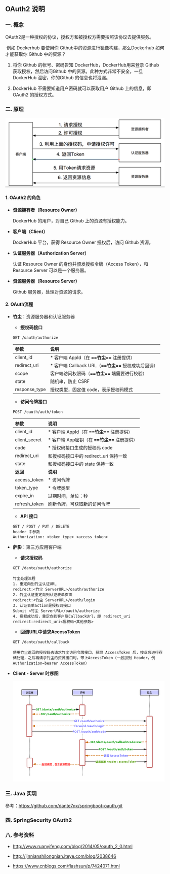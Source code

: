 ## OAuth2 说明

### 一. 概念

​	OAuth2是一种授权的协议，授权方和被授权方需要按照该协议去提供服务。

​	例如 Dockerhub 要使用你 Github中的资源进行镜像构建，那么Dockerhub 如何才能获取你 Github 中的资源？

1. 将你 Github 的帐号、密码告知 DockerHub，DockerHub用来登录 Github 获取授权，然后访问Github 中的资源。此种方式非常不安全，一旦 DockerHub 泄密，你的Github 的信息也将泄漏。

2. DockerHub 不需要知道用户密码就可以获取用户 Github 上的信息，即 OAuth2 的授权方式。 

### 二. 原理

![OAuth2流程](./OAuth/OAuth2流程.png)

#### 1. **OAuth2 的角色**

- **资源拥有者（Resource Owner）**

  DockerHub 的用户，对自己 Github 上的资源有授权能力。

- **客户端（Client）**

  DockerHub 平台，获得 Resource Owner 授权后，访问 Github 资源。

- **认证服务器（Authorization Server）**

  认证 Resource Owner 的身份并颁发授权令牌（Access Token），和 Resource Server 可以是一个服务器。

- **资源服务器（Resource Server）**

  Github 服务器，处理对资源的请求。

#### 2. OAuth流程

- **竹尘**：资源服务器和认证服务器

  - **授权码接口**

  ```http
  GET /oauth/authorize
  ```

  | 参数          | 说明                                                 |
  | ------------- | ---------------------------------------------------- |
  | client_id     | * 客户端 AppId（在 **==竹尘==** 注册提供）           |
  | redirect_uri  | * 客户端 Callback URL（**==竹尘==** 授权成功后回调） |
  | scope         | 客户端访问权限码（**==竹尘==** 端需要进行校验）      |
  | state         | 随机串，防止 CSRF                                    |
  | response_type | 授权类型，固定值  code，表示授权码模式               |

  - **访问令牌接口**

  ```http
  POST /oauth/auth/token
  ```

  | 参数          | 说明                                         |
  | ------------- | -------------------------------------------- |
  | client_id     | * 客户端 AppId（在 **==竹尘==** 注册提供）   |
  | client_secret | * 客户端 App密钥（在 **==竹尘==** 注册提供） |
  | code          | * 授权码接口生成的授权码 code                |
  | redirect_uri  | 和授权码接口中的 redirect_uri 保持一致       |
  | state         | 和授权码接口中的 state 保持一致              |
  | **返回**      | **说明**                                     |
  | access_token  | * 访问令牌                                   |
  | token_type    | * 令牌类型                                   |
  | expire_in     | 过期时间，单位：秒                           |
  | refresh_token | 刷新令牌，可获取新的访问令牌                 |

  - **API 接口**

  ```properties
  GET / POST / PUT / DELETE
  header 中参数
  Authorization: <token_type> <access_token>
  ```

- **萨影**：第三方应用客户端

  - **请求授权码**

  ```http
  GET /dante/oauth/authorize
  
  竹尘处理流程
  1. 重定向到竹尘认证URL
  redirect:<竹尘 ServerURL>/oauth/authorize
  2. 竹尘认证重定向到认证表单页面
  redirect:<竹尘 ServerURL>/oauth/login
  3. 认证表单action是授权码接口
  Submit <竹尘 ServerURL>/oauth/authorize
  4. 授权成功后，重定向到客户端CallbackUrl，即 redirect_uri
  redirect:redirect_uri<授权码+其他参数>
  ```

  - **回调URL中请求AccessToken**

  ```http
  GET /dante/oauth/callback
  
  使用竹尘返回的授权码去请求竹尘访问令牌接口，获取 AccessToken 后，按业务进行存储处理，之后再请求竹尘的资源接口时，带上AccessToken（一般加到 Header，例 Authorization=bearer AccessToken）
  ```

- **Client - Server 时序图**

  ![OAuth交互图](./OAuth/OAuth交互图.png)

### 三. Java 实现

参考：https://github.com/dante7qx/springboot-oauth.git

### 四. SpringSecurity OAuth2



### 八. 参考资料

- http://www.ruanyifeng.com/blog/2014/05/oauth_2_0.html

- http://jinnianshilongnian.iteye.com/blog/2038646
- https://www.cnblogs.com/flashsun/p/7424071.html